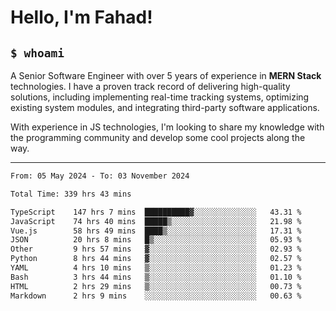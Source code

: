 <h1>Hello, I'm Fahad!</h1>

<h2><code>$ whoami</code></h2>

A Senior Software Engineer with over 5 years of experience in **MERN Stack** technologies. I have a proven track record of delivering high-quality solutions, including implementing real-time tracking systems, optimizing existing system modules, and integrating third-party software applications.

With experience in JS technologies, I'm looking to share my knowledge with the programming community and develop some cool projects along the way.

---

<!--START_SECTION:waka-->

```txt
From: 05 May 2024 - To: 03 November 2024

Total Time: 339 hrs 43 mins

TypeScript    147 hrs 7 mins  ██████████▓░░░░░░░░░░░░░░   43.31 %
JavaScript    74 hrs 40 mins  █████▒░░░░░░░░░░░░░░░░░░░   21.98 %
Vue.js        58 hrs 49 mins  ████▒░░░░░░░░░░░░░░░░░░░░   17.31 %
JSON          20 hrs 8 mins   █▒░░░░░░░░░░░░░░░░░░░░░░░   05.93 %
Other         9 hrs 57 mins   ▓░░░░░░░░░░░░░░░░░░░░░░░░   02.93 %
Python        8 hrs 44 mins   ▓░░░░░░░░░░░░░░░░░░░░░░░░   02.57 %
YAML          4 hrs 10 mins   ▒░░░░░░░░░░░░░░░░░░░░░░░░   01.23 %
Bash          3 hrs 44 mins   ▒░░░░░░░░░░░░░░░░░░░░░░░░   01.10 %
HTML          2 hrs 29 mins   ▒░░░░░░░░░░░░░░░░░░░░░░░░   00.73 %
Markdown      2 hrs 9 mins    ░░░░░░░░░░░░░░░░░░░░░░░░░   00.63 %
```

<!--END_SECTION:waka-->

<!--
**heyFahad/heyFahad** is a ✨ _special_ ✨ repository because its `README.md` (this file) appears on your GitHub profile.

Here are some ideas to get you started:

- 🔭 I’m currently working on ...
- 🌱 I’m currently learning ...
- 👯 I’m looking to collaborate on ...
- 🤔 I’m looking for help with ...
- 💬 Ask me about ...
- 📫 How to reach me: ...
- 😄 Pronouns: ...
- ⚡ Fun fact: ...
-->
